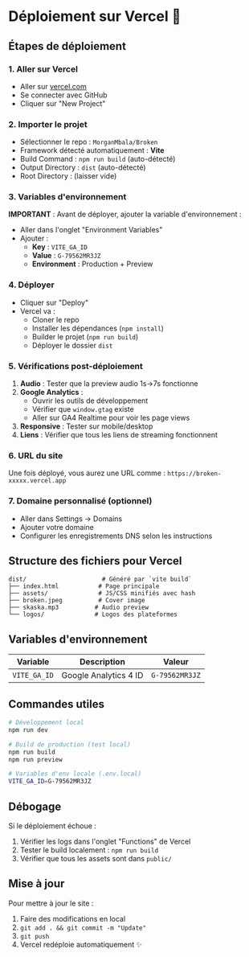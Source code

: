 # Déploiement sur Vercel 🚀

## Étapes de déploiement

### 1. Aller sur Vercel
- Aller sur [vercel.com](https://vercel.com)
- Se connecter avec GitHub
- Cliquer sur "New Project"

### 2. Importer le projet
- Sélectionner le repo : `MorganMbala/Broken`
- Framework détecté automatiquement : **Vite**
- Build Command : `npm run build` (auto-détecté)
- Output Directory : `dist` (auto-détecté)
- Root Directory : (laisser vide)

### 3. Variables d'environnement
**IMPORTANT** : Avant de déployer, ajouter la variable d'environnement :
- Aller dans l'onglet "Environment Variables"
- Ajouter :
  - **Key** : `VITE_GA_ID`
  - **Value** : `G-79562MR3JZ`
  - **Environment** : Production + Preview

### 4. Déployer
- Cliquer sur "Deploy"
- Vercel va :
  - Cloner le repo
  - Installer les dépendances (`npm install`)
  - Builder le projet (`npm run build`)
  - Déployer le dossier `dist`

### 5. Vérifications post-déploiement
1. **Audio** : Tester que la preview audio 1s→7s fonctionne
2. **Google Analytics** : 
   - Ouvrir les outils de développement
   - Vérifier que `window.gtag` existe
   - Aller sur GA4 Realtime pour voir les page views
3. **Responsive** : Tester sur mobile/desktop
4. **Liens** : Vérifier que tous les liens de streaming fonctionnent

### 6. URL du site
Une fois déployé, vous aurez une URL comme :
`https://broken-xxxxx.vercel.app`

### 7. Domaine personnalisé (optionnel)
- Aller dans Settings → Domains
- Ajouter votre domaine
- Configurer les enregistrements DNS selon les instructions

## Structure des fichiers pour Vercel

```
dist/                     # Généré par `vite build`
├── index.html           # Page principale
├── assets/              # JS/CSS minifiés avec hash
├── broken.jpeg          # Cover image
├── skaska.mp3          # Audio preview
└── logos/              # Logos des plateformes
```

## Variables d'environnement

| Variable | Description | Valeur |
|----------|-------------|--------|
| `VITE_GA_ID` | Google Analytics 4 ID | `G-79562MR3JZ` |

## Commandes utiles

```bash
# Développement local
npm run dev

# Build de production (test local)
npm run build
npm run preview

# Variables d'env locale (.env.local)
VITE_GA_ID=G-79562MR3JZ
```

## Débogage

Si le déploiement échoue :
1. Vérifier les logs dans l'onglet "Functions" de Vercel
2. Tester le build localement : `npm run build`
3. Vérifier que tous les assets sont dans `public/`

## Mise à jour
Pour mettre à jour le site :
1. Faire des modifications en local
2. `git add . && git commit -m "Update"`
3. `git push`
4. Vercel redéploie automatiquement ✨
